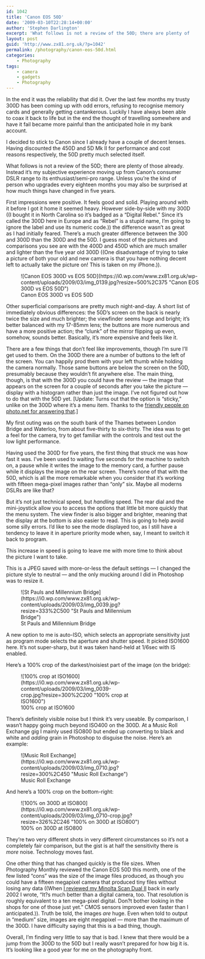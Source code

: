 ```yaml
---
id: 1042
title: 'Canon EOS 50D'
date: '2009-03-10T22:28:14+00:00'
author: 'Stephen Darlington'
excerpt: 'What follows is not a review of the 50D; there are plenty of those already. Instead it''s my subjective experience moving up from Canon''s consumer DSLR range to its enthusiast/semi-pro range. '
layout: post
guid: 'http://www.zx81.org.uk/?p=1042'
permalink: /photography/canon-eos-50d.html
categories:
    - Photography
tags:
    - camera
    - gadgets
    - Photography
---
```


In the end it was the reliability that did it. Over the last few months my trusty 300D has been coming up with odd errors, refusing to recognise memory cards and generally getting cantankerous. Luckily I have always been able to coax it back to life but in the end the thought of travelling somewhere and have it fail became more painful than the anticipated hole in my bank account.

I decided to stick to Canon since I already have a couple of decent lenses. Having discounted the 450D and 5D Mk II for performance and cost reasons respectively, the 50D pretty much selected itself.

What follows is not a review of the 50D; there are plenty of those already. Instead it’s my subjective experience moving up from Canon’s consumer DSLR range to its enthusiast/semi-pro range. Unless you’re the kind of person who upgrades every eighteen months you may also be surprised at how much things have changed in five years.

First impressions were positive. It feels good and solid. Playing around with it before I got it home it seemed heavy. However side-by-side with my 300D ((I bought it in North Carolina so it’s badged as a “Digital Rebel.” Since it’s called the 300D here in Europe and as “Rebel” is a stupid name, I’m going to ignore the label and use its numeric code.)) the difference wasn’t as great as I had initially feared. There’s a much greater difference between the 300 and 300D than the 300D and the 50D. I guess most of the pictures and comparisons you see are with the 400D and 450D which are much smaller and lighter than the five year old 300D ((One disadvantage of trying to take a picture of both your old and new camera is that you have nothing decent left to actually take the picture on! This is taken on my iPhone.)).

<figure aria-describedby="caption-attachment-1112" class="wp-caption aligncenter" id="attachment_1112" style="width: 500px">![Canon EOS 300D vs EOS 50D](https://i0.wp.com/www.zx81.org.uk/wp-content/uploads/2009/03/img_0139.jpg?resize=500%2C375 "Canon EOS 300D vs EOS 50D")<figcaption class="wp-caption-text" id="caption-attachment-1112">Canon EOS 300D vs EOS 50D</figcaption></figure>

Other superficial comparisons are pretty much night-and-day. A short list of immediately obvious differences: the 50D’s screen on the back is nearly twice the size and much brighter; the viewfinder seems huge and bright; it’s better balanced with my 17-85mm lens; the buttons are more numerous and have a more positive action; the “clunk” of the mirror flipping up even, somehow, sounds better. Basically, it’s more expensive and feels like it.

There are a few things that don’t feel like improvements, though I’m sure I’ll get used to them. On the 300D there are a number of buttons to the left of the screen. You can happily prod them with your left thumb while holding the camera normally. Those same buttons are below the screen on the 50D, presumably because they wouldn’t fit anywhere else. The main thing, though, is that with the 300D you could have the review — the image that appears on the screen for a couple of seconds after you take the picture — display with a histogram rather than just the image. I’ve not figured out how to do that with the 50D yet. \[Update: Turns out that the option is “sticky,” unlike on the 300D where it’s a menu item. Thanks to the [friendly people on photo.net for answering that](http://photo.net/canon-eos-digital-camera-forum/00SiC5).\]

My first outing was on the south bank of the Thames between London Bridge and Waterloo, from about five-thirty to six-thirty. The idea was to get a feel for the camera, try to get familiar with the controls and test out the low light performance.

Having used the 300D for five years, the first thing that struck me was how fast it was. I’ve been used to waiting five seconds for the machine to switch on, a pause while it writes the image to the memory card, a further pause while it displays the image on the rear screen. There’s none of that with the 50D, which is all the more remarkable when you consider that it’s working with fifteen mega-pixel images rather than “only” six. Maybe all moderns DSLRs are like that?

But it’s not just technical speed, but *handling* speed. The rear dial and the mini-joystick allow you to access the options that little bit more quickly that the menu system. The view finder is also bigger and brighter, meaning that the display at the bottom is also easier to read. This is going to help avoid some silly errors. I’d like to see the mode displayed too, as I still have a tendency to leave it in aperture priority mode when, say, I meant to switch it back to program.

This increase in speed is going to leave me with more time to think about the picture I want to take.

This is a JPEG saved with more-or-less the default settings — I changed the picture style to neutral — and the only mucking around I did in Photoshop was to resize it.

<figure aria-describedby="caption-attachment-1113" class="wp-caption aligncenter" id="attachment_1113" style="width: 333px">![St Pauls and Millennium Bridge](https://i0.wp.com/www.zx81.org.uk/wp-content/uploads/2009/03/img_0039.jpg?resize=333%2C500 "St Pauls and Millennium Bridge")<figcaption class="wp-caption-text" id="caption-attachment-1113">St Pauls and Millennium Bridge</figcaption></figure>

A new option to me is auto-ISO, which selects an appropriate sensitivity just as program mode selects the aperture and shutter speed. It picked ISO1600 here. It’s not super-sharp, but it was taken hand-held at 1/6sec with IS enabled.

Here’s a 100% crop of the darkest/noisiest part of the image (on the bridge):

<figure aria-describedby="caption-attachment-1117" class="wp-caption aligncenter" id="attachment_1117" style="width: 300px">![100% crop at ISO1600](https://i0.wp.com/www.zx81.org.uk/wp-content/uploads/2009/03/img_0039-crop.jpg?resize=300%2C200 "100% crop at ISO1600")<figcaption class="wp-caption-text" id="caption-attachment-1117">100% crop at ISO1600</figcaption></figure>

There’s definitely visible noise but I think it’s very useable. By comparison, I wasn’t happy going much beyond ISO400 on the 300D. At a Music Roll Exchange gig I mainly used ISO800 but ended up converting to black and white and *adding* grain in Photoshop to disguise the noise. Here’s an example:

<figure aria-describedby="caption-attachment-1119" class="wp-caption aligncenter" id="attachment_1119" style="width: 300px">![Music Roll Exchange](https://i0.wp.com/www.zx81.org.uk/wp-content/uploads/2009/03/img_0710.jpg?resize=300%2C450 "Music Roll Exchange")<figcaption class="wp-caption-text" id="caption-attachment-1119">Music Roll Exchange</figcaption></figure>

And here’s a 100% crop on the bottom-right:  
<figure aria-describedby="caption-attachment-1118" class="wp-caption aligncenter" id="attachment_1118" style="width: 326px">![100% on 300D at ISO800](https://i0.wp.com/www.zx81.org.uk/wp-content/uploads/2009/03/img_0710-crop.jpg?resize=326%2C246 "100% on 300D at ISO800")<figcaption class="wp-caption-text" id="caption-attachment-1118">100% on 300D at ISO800</figcaption></figure>

They’re two very different shots in very different circumstances so it’s not a completely fair comparison, but the gist is at half the sensitivity there is *more* noise. Technology moves fast.

One other thing that has changed quickly is the file sizes. When Photography Monthly reviewed the Canon EOS 50D this month, one of the few listed “cons” was the size of the image files produced, as though you could have a fifteen megapixel camera that produced tiny files without losing any data ((When [I reviewed my Minolta Scan Dual II](http://www.zx81.org.uk/computing/opinion/dualscanii.html) back in early 2002 I wrote, “It?s much better than a digital camera, too. That resolution is roughly equivalent to a ten mega-pixel digital. Don?t bother looking in the shops for one of those just yet.” CMOS sensors improved even faster than I anticipated.)). Truth be told, the images *are* huge. Even when told to output in “medium” size, images are eight megapixel — more than the maximum of the 300D. I have difficulty saying that this is a bad thing, though.

Overall, I’m finding very little to say that is bad. I knew that there would be a jump from the 300D to the 50D but I really wasn’t prepared for how big it is. It’s looking like a good year for me on the photography front.
